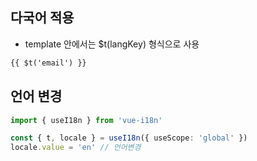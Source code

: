 ## 다국어 적용

- template 안에서는 $t(langKey) 형식으로 사용

```html
{{ $t('email') }}
```

## 언어 변경

```typescript
import { useI18n } from 'vue-i18n'

const { t, locale } = useI18n({ useScope: 'global' })
locale.value = 'en' // 언어변경
```
